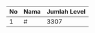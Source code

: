 | No | Nama            | Jumlah Level |
|----|-----------------|--------------|
| 1  | #    |    3307        |

